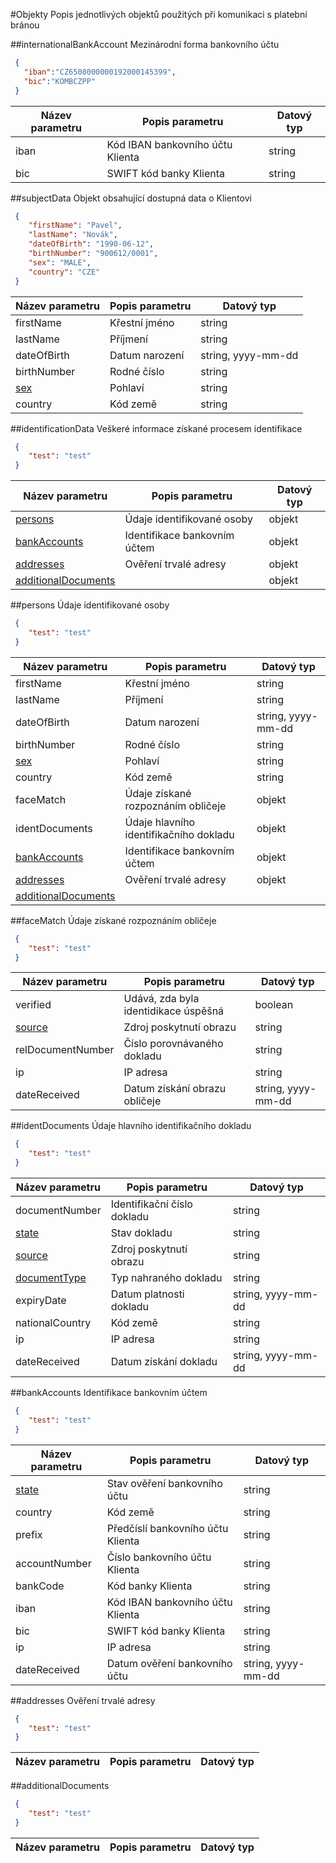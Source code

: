 #Objekty
Popis jednotlivých objektů použitých při komunikaci s platební bránou

##internationalBankAccount 
Mezinárodní forma bankovního účtu

```json
 {
   "iban":"CZ6508000000192000145399",
   "bic":"KOMBCZPP"
 }
```

Název parametru|Popis parametru|Datový typ
---------------|---------------|----------
iban|Kód IBAN bankovního účtu Klienta|string
bic|SWIFT kód banky Klienta|string

##subjectData
Objekt obsahující dostupná data o Klientovi

```json
 {
    "firstName": "Pavel",
    "lastName": "Novák",
    "dateOfBirth": "1990-06-12",
    "birthNumber": "900612/0001",
    "sex": "MALE",
    "country": "CZE"
 }
```

Název parametru|Popis parametru|Datový typ
---------------|---------------|----------
firstName|Křestní jméno|string
lastName|Příjmení|string
dateOfBirth|Datum narození|string, yyyy-mm-dd
birthNumber|Rodné číslo|string
[sex](#sex)|Pohlaví|string
country|Kód země|string

##identificationData
Veškeré informace získané procesem identifikace

```json
 {
    "test": "test"
 }
```

Název parametru|Popis parametru|Datový typ
---------------|---------------|----------
[persons](#persons)|Údaje identifikované osoby|objekt
[bankAccounts](#bankAccounts)|Identifikace bankovním účtem|objekt
[addresses](#addresses)|Ověření trvalé adresy|objekt
[additionalDocuments](additionalDocuments)||objekt

##persons
Údaje identifikované osoby

```json
 {
    "test": "test"
 }
```

Název parametru|Popis parametru|Datový typ
---------------|---------------|----------
firstName|Křestní jméno|string
lastName|Příjmení|string
dateOfBirth|Datum narození|string, yyyy-mm-dd
birthNumber|Rodné číslo|string
[sex](#sex)|Pohlaví|string
country|Kód země|string
faceMatch|Údaje získané rozpoznáním obličeje|objekt
identDocuments|Údaje hlavního identifikačního dokladu|objekt
[bankAccounts](#bankAccounts)|Identifikace bankovním účtem|objekt
[addresses](#addresses)|Ověření trvalé adresy|objekt
[additionalDocuments](additionalDocuments)|| 

##faceMatch
Údaje získané rozpoznáním obličeje

```json
 {
    "test": "test"
 }
```

Název parametru|Popis parametru|Datový typ
---------------|---------------|----------
verified|Udává, zda byla identidikace úspěšná|boolean
[source](#source)|Zdroj poskytnutí obrazu|string
relDocumentNumber|Číslo porovnávaného dokladu|string
ip|IP adresa|string
dateReceived|Datum získání obrazu obličeje|string, yyyy-mm-dd

##identDocuments
Údaje hlavního identifikačního dokladu

```json
 {
    "test": "test"
 }
```

Název parametru|Popis parametru|Datový typ
---------------|---------------|----------
documentNumber|Identifikační číslo dokladu|string
[state](#stav-dokladu)|Stav dokladu|string
[source](#source)|Zdroj poskytnutí obrazu|string
[documentType](#documentType)|Typ nahraného dokladu|string
expiryDate|Datum platnosti dokladu|string, yyyy-mm-dd
nationalCountry|Kód země|string
ip|IP adresa|string
dateReceived|Datum získání dokladu|string, yyyy-mm-dd

##bankAccounts
Identifikace bankovním účtem

```json
 {
    "test": "test"
 }
```

Název parametru|Popis parametru|Datový typ
---------------|---------------|----------
[state](#stav-overeni-bankovniho-uctu)|Stav ověření bankovního účtu|string
country|Kód země|string
prefix|Předčíslí bankovního účtu Klienta|string
accountNumber|Číslo bankovního účtu Klienta|string
bankCode|Kód banky Klienta|string
iban|Kód IBAN bankovního účtu Klienta|string
bic|SWIFT kód banky Klienta|string
ip|IP adresa|string
dateReceived|Datum ověření bankovního účtu|string, yyyy-mm-dd

##addresses
Ověření trvalé adresy

```json
 {
    "test": "test"
 }
```

Název parametru|Popis parametru|Datový typ
---------------|---------------|----------



##additionalDocuments

```json
 {
    "test": "test"
 }
```

Název parametru|Popis parametru|Datový typ
---------------|---------------|----------